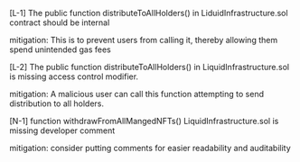 [L-1] The public function distributeToAllHolders() in LiduidInfrastructure.sol contract should be internal

mitigation: This is to prevent users from calling it, thereby allowing them spend unintended gas fees

[L-2] The public function distributeToAllHolders() in LiquidInfrastructure.sol is missing access control modifier.

mitigation: A malicious user can call this function attempting to send distribution to all holders. 

[N-1] function withdrawFromAllMangedNFTs() LiquidInfrastructure.sol is missing developer comment

mitigation: consider putting comments for easier readability and auditability